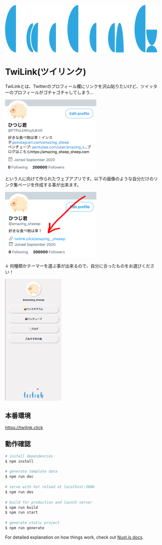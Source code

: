 
<img src="./assets/images/layouts/header/logo.svg" width="500"/>

# TwiLink(ツイリンク)

TwiLinkとは、Twitterのプロフィール欄にリンクを沢山貼りたいけど、ツイッターのプロフィールがゴチャゴチャしてしまう...

<img src="./static/images/intro/screenshot.png" width="300"/>


という人に向けて作られたウェブアプリです。以下の画像のような自分だけのリンク集ページを作成する事が出来ます。

<img src="./static/images/intro/screenshot2.png" width="300"/>

↓ 何種類かテーマーを選ぶ事が出来るので、自分に合ったものをお選びください！

<img src="./static/images/intro/screenshot3.png" height="400"/>


## 本番環境

https://twilink.click

## 動作確認

```bash
# install dependencies
$ npm install

# generate template data
$ npm run doc

# serve with hot reload at localhost:3000
$ npm run dev

# build for production and launch server
$ npm run build
$ npm run start

# generate static project
$ npm run generate
```
For detailed explanation on how things work, check out [Nuxt.js docs](https://nuxtjs.org).
